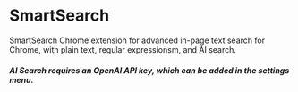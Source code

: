 # SmartSearch 

SmartSearch Chrome extension for advanced in-page text search for Chrome, with plain text, regular expressionsm, and AI search. 

#### *AI Search requires an OpenAI API key, which can be added in the settings menu.*
